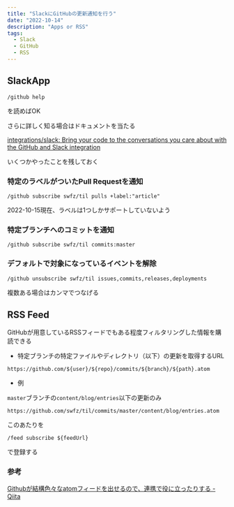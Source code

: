 ```yaml
---
title: "SlackにGitHubの更新通知を行う"
date: "2022-10-14"
description: "Apps or RSS"
tags:
  - Slack
  - GitHub
  - RSS
---
```


## SlackApp

```
/github help
```

を読めばOK

さらに詳しく知る場合はドキュメントを当たる

[integrations/slack: Bring your code to the conversations you care about with the GitHub and Slack integration](https://github.com/integrations/slack#subscribe-to-an-organization-or-a-repository)

いくつかやったことを残しておく

### 特定のラベルがついたPull Requestを通知

```
/github subscribe swfz/til pulls +label:"article"
```

2022-10-15現在、ラベルは1つしかサポートしていないよう

### 特定ブランチへのコミットを通知

```
/github subscribe swfz/til commits:master
```

### デフォルトで対象になっているイベントを解除

```
/github unsubscribe swfz/til issues,commits,releases,deployments
```

複数ある場合はカンマでつなげる

## RSS Feed

GitHubが用意しているRSSフィードでもある程度フィルタリングした情報を購読できる

- 特定ブランチの特定ファイルやディレクトリ（以下）の更新を取得するURL

```
https://github.com/${user}/${repo}/commits/${branch}/${path}.atom
```

- 例

`master`ブランチの`content/blog/entries`以下の更新のみ

```
https://github.com/swfz/til/commits/master/content/blog/entries.atom
```

このあたりを

```
/feed subscribe ${feedUrl}
```

で登録する

### 参考

[Githubが結構色々なatomフィードを出せるので、連携で役に立ったりする - Qiita](https://qiita.com/sawanoboly/items/eddc1e230657184d5121)

